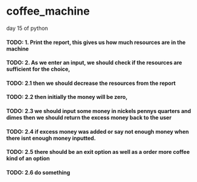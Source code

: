 # coffee_machine
day 15 of python
#### TODO: 1. Print the report, this gives us how much resources are in the machine
#### TODO: 2. As we enter an input, we should check if the resources are sufficient for the choice,
#### TODO: 2.1 then we should decrease the resources from the report
#### TODO: 2.2 then initially the money will be zero,
#### TODO: 2.3 we should input some money in nickels pennys quarters and dimes then we should return the excess money back to the user
#### TODO: 2.4 if excess money was added or say not enough money when there isnt enough money inputted.
#### TODO: 2.5 there should be an exit option as well as a order more coffee kind of an option
#### TODO: 2.6 do something
